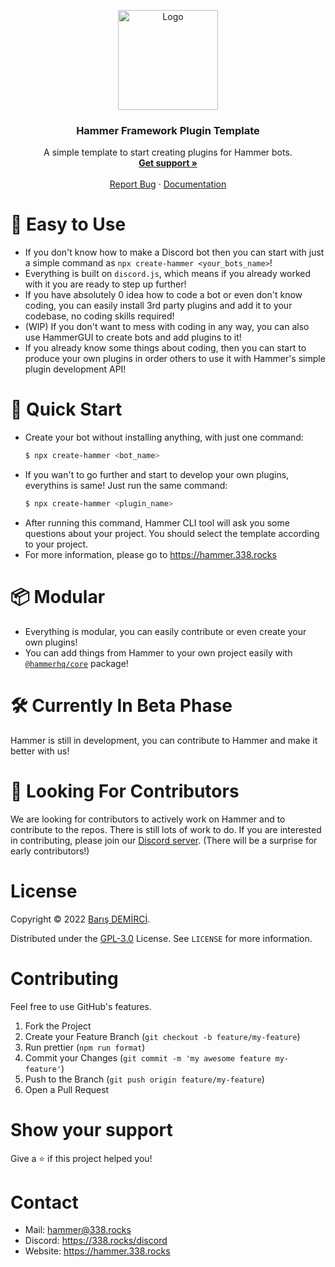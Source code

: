 <p align="center">
    <img src="https://avatars.githubusercontent.com/u/109850261" alt="Logo" width="160" height="160" />
    <h3 align="center">Hammer Framework Plugin Template</h3>
    <p align="center">
        A simple template to start creating plugins for Hammer bots.
        <br />
        <a href="https://338.rocks/discord"><strong>Get support »</strong></a>
        <br />
        <br />
        <a href="https://github.com/TheHammerHQ/issues">Report Bug</a>
        ·
        <a href="https://hammer.338.rocks">Documentation</a>
    </p>
</p>

# 🎈 Easy to Use
- If you don't know how to make a Discord bot then you can start with just a simple command as `npx create-hammer <your_bots_name>`!
- Everything is built on `discord.js`, which means if you already worked with it you are ready to step up further!
- If you have absolutely 0 idea how to code a bot or even don't know coding, you can easily install 3rd party plugins and add it to your codebase, no coding skills required!
- (WIP) If you don't want to mess with coding in any way, you can also use HammerGUI to create bots and add plugins to it!
- If you already know some things about coding, then you can start to produce your own plugins in order others to use it with Hammer's simple plugin development API!

# 🏃 Quick Start
- Create your bot without installing anything, with just one command:
  ```bash
  $ npx create-hammer <bot_name>
  ```
- If you wan't to go further and start to develop your own plugins, everythins is same! Just run the same command:
  ```bash
  $ npx create-hammer <plugin_name>
  ```
- After running this command, Hammer CLI tool will ask you some questions about your project. You should select the template according to your project.
- For more information, please go to https://hammer.338.rocks

# 📦 Modular

-   Everything is modular, you can easily contribute or even create your own plugins!
-   You can add things from Hammer to your own project easily with [`@hammerhq/core`](https://npmjs.com/@hammerhq/core) package!

# 🛠️ Currently In Beta Phase

Hammer is still in development, you can contribute to Hammer and make it better with us!

# 🧦 Looking For Contributors

We are looking for contributors to actively work on Hammer and to contribute to the repos. There is still lots of work to do. If you are interested in contributing, please join our [Discord server](https://338.rocks/discord). (There will be a surprise for early contributors!)

# License

Copyright © 2022 [Barış DEMİRCİ](https://github.com/barbarbar338).

Distributed under the [GPL-3.0](https://www.gnu.org/licenses/gpl-3.0.html) License. See `LICENSE` for more information.

# Contributing

Feel free to use GitHub's features.

1. Fork the Project
2. Create your Feature Branch (`git checkout -b feature/my-feature`)
3. Run prettier (`npm run format`)
4. Commit your Changes (`git commit -m 'my awesome feature my-feature'`)
5. Push to the Branch (`git push origin feature/my-feature`)
6. Open a Pull Request

# Show your support

Give a ⭐️ if this project helped you!

# Contact

-   Mail: hammer@338.rocks
-   Discord: https://338.rocks/discord
-   Website: https://hammer.338.rocks
